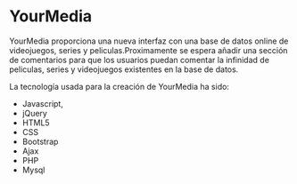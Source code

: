 # YourMedia
YourMedia proporciona una nueva interfaz con una base de datos online de videojuegos, series y peliculas.Proximamente se espera añadir una sección
de comentarios para que los usuarios puedan comentar la infinidad de peliculas, series y videojuegos existentes en la base de datos.

La tecnología usada para la creación de YourMedia ha sido:
* Javascript, 
* jQuery
* HTML5
* CSS
* Bootstrap
* Ajax
* PHP
* Mysql
